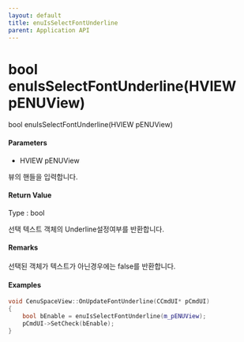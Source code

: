 ```yaml
---
layout: default
title: enuIsSelectFontUnderline
parent: Application API
---
```

# bool enuIsSelectFontUnderline\(HVIEW pENUView\)

bool enuIsSelectFontUnderline\(HVIEW pENUView\)

#### Parameters

* HVIEW pENUView

뷰의 핸들을 입력합니다.

#### Return Value

Type : bool

선택 텍스트 객체의 Underline설정여부를 반환합니다.

#### Remarks

선택된 객체가 텍스트가 아닌경우에는 false를 반환합니다.

#### Examples

```cpp
void CenuSpaceView::OnUpdateFontUnderline(CCmdUI* pCmdUI)
{
    bool bEnable = enuIsSelectFontUnderline(m_pENUView);
    pCmdUI->SetCheck(bEnable);
}
```



